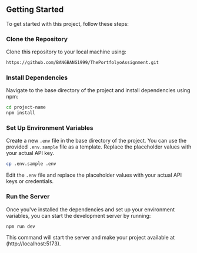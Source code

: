 ## Getting Started

To get started with this project, follow these steps:

### Clone the Repository

Clone this repository to your local machine using:

```bash
https://github.com/BANGBANG1999/ThePortfolyoAssignment.git
```

### Install Dependencies

Navigate to the base directory of the project and install dependencies using npm:

```bash
cd project-name
npm install
```

### Set Up Environment Variables

Create a new `.env` file in the base directory of the project. You can use the provided `.env.sample` file as a template. Replace the placeholder values with your actual API key.

```bash
cp .env.sample .env
```

Edit the `.env` file and replace the placeholder values with your actual API keys or credentials.

### Run the Server

Once you've installed the dependencies and set up your environment variables, you can start the development server by running:

```bash
npm run dev
```

This command will start the server and make your project available at (http://localhost:5173).


